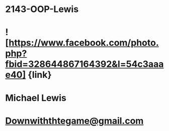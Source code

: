 # 2143-OOP-Lewis
# ! [https://www.facebook.com/photo.php?fbid=328644867164392&l=54c3aaae40] {link}
# Michael Lewis
# Downwiththtegame@gmail.com
